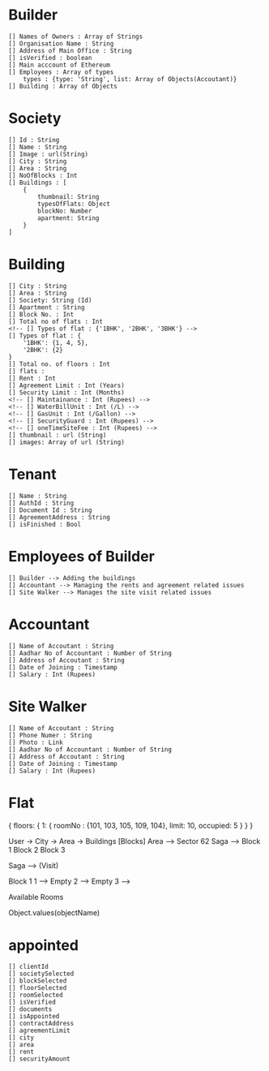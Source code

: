 # Builder
    [] Names of Owners : Array of Strings
    [] Organisation Name : String
    [] Address of Main Office : String
    [] isVerified : boolean
    [] Main acccount of Ethereum
    [] Employees : Array of types
        types : {type: 'String', list: Array of Objects(Accoutant)}
    [] Building : Array of Objects

# Society
    [] Id : String
    [] Name : String
    [] Image : url(String)
    [] City : String
    [] Area : String
    [] NoOfBlocks : Int
    [] Buildings : [
        {
            thumbnail: String
            typesOfFlats: Object
            blockNo: Number
            apartment: String
        }
    ]
    

# Building
    [] City : String
    [] Area : String
    [] Society: String (Id)
    [] Apartment : String
    [] Block No. : Int
    [] Total no of flats : Int
    <!-- [] Types of flat : {'1BHK', '2BHK', '3BHK'} -->
    [] Types of flat : {
        '1BHK': {1, 4, 5},
        '2BHK': {2}
    }
    [] Total no. of floors : Int
    [] flats : 
    [] Rent : Int
    [] Agreement Limit : Int (Years)
    [] Security Limit : Int (Months)
    <!-- [] Maintainance : Int (Rupees) -->
    <!-- [] WaterBillUnit : Int (/L) -->
    <!-- [] GasUnit : Int (/Gallon) -->
    <!-- [] SecurityGuard : Int (Rupees) -->
    <!-- [] oneTimeSiteFee : Int (Rupees) -->
    [] thumbnail : url (String)
    [] images: Array of url (String)

# Tenant
    [] Name : String
    [] AuthId : String
    [] Document Id : String
    [] AgreementAddress : String
    [] isFinished : Bool

# Employees of Builder
    [] Builder --> Adding the buildings
    [] Accountant --> Managing the rents and agreement related issues
    [] Site Walker --> Manages the site visit related issues

# Accountant
    [] Name of Accoutant : String
    [] Aadhar No of Accountant : Number of String
    [] Address of Accoutant : String
    [] Date of Joining : Timestamp
    [] Salary : Int (Rupees)

# Site Walker
    [] Name of Accoutant : String
    [] Phone Numer : String
    [] Photo : Link
    [] Aadhar No of Accountant : Number of String
    [] Address of Accoutant : String
    [] Date of Joining : Timestamp
    [] Salary : Int (Rupees)

# Flat
{
    floors: {
        1: {
            roomNo : {101, 103, 105, 109, 104},
            limit: 10,
            occupied: 5
        }
    }
}

User -> City -> Area -> Buildings [Blocks]
Area --> Sector 62
Saga --> Block 1 Block 2 Block 3

Saga --> (Visit)

Block 1
1 --> Empty
2 --> Empty
3 --> 

Available Rooms

Object.values(objectName)

# appointed
    [] clientId
    [] societySelected
    [] blockSelected
    [] floorSelected
    [] roomSelected
    [] isVerified
    [] documents
    [] isAppointed
    [] contractAddress
    [] agreementLimit
    [] city
    [] area
    [] rent
    [] securityAmount